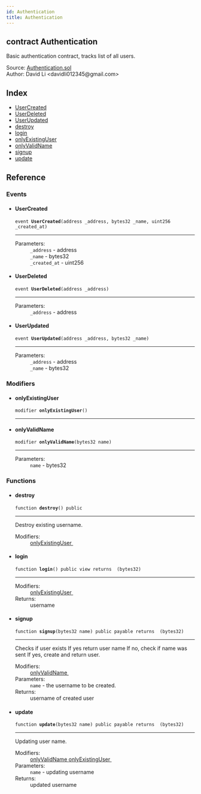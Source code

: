 ```yaml
---
id: Authentication
title: Authentication
---
```


<div class="contract-doc"><div class="contract"><h2 class="contract-header"><span class="contract-kind">contract</span> Authentication</h2><p class="description">Basic authentication contract, tracks list of all users.</p><div class="source">Source: <a href="https://github.com/FriendlyUser/solidity-smart-contracts//blob/v0.2.0/contracts/Authentication.sol" target="_blank">Authentication.sol</a></div><div class="author">Author: David Li &lt;davidli012345@gmail.com&gt;</div></div><div class="index"><h2>Index</h2><ul><li><a href="Authentication.html#UserCreated">UserCreated</a></li><li><a href="Authentication.html#UserDeleted">UserDeleted</a></li><li><a href="Authentication.html#UserUpdated">UserUpdated</a></li><li><a href="Authentication.html#destroy">destroy</a></li><li><a href="Authentication.html#login">login</a></li><li><a href="Authentication.html#onlyExistingUser">onlyExistingUser</a></li><li><a href="Authentication.html#onlyValidName">onlyValidName</a></li><li><a href="Authentication.html#signup">signup</a></li><li><a href="Authentication.html#update">update</a></li></ul></div><div class="reference"><h2>Reference</h2><div class="events"><h3>Events</h3><ul><li><div class="item event"><span id="UserCreated" class="anchor-marker"></span><h4 class="name">UserCreated</h4><div class="body"><code class="signature">event <strong>UserCreated</strong><span>(address _address, bytes32 _name, uint256 _created_at) </span></code><hr/><dl><dt><span class="label-parameters">Parameters:</span></dt><dd><div><code>_address</code> - address</div><div><code>_name</code> - bytes32</div><div><code>_created_at</code> - uint256</div></dd></dl></div></div></li><li><div class="item event"><span id="UserDeleted" class="anchor-marker"></span><h4 class="name">UserDeleted</h4><div class="body"><code class="signature">event <strong>UserDeleted</strong><span>(address _address) </span></code><hr/><dl><dt><span class="label-parameters">Parameters:</span></dt><dd><div><code>_address</code> - address</div></dd></dl></div></div></li><li><div class="item event"><span id="UserUpdated" class="anchor-marker"></span><h4 class="name">UserUpdated</h4><div class="body"><code class="signature">event <strong>UserUpdated</strong><span>(address _address, bytes32 _name) </span></code><hr/><dl><dt><span class="label-parameters">Parameters:</span></dt><dd><div><code>_address</code> - address</div><div><code>_name</code> - bytes32</div></dd></dl></div></div></li></ul></div><div class="modifiers"><h3>Modifiers</h3><ul><li><div class="item modifier"><span id="onlyExistingUser" class="anchor-marker"></span><h4 class="name">onlyExistingUser</h4><div class="body"><code class="signature">modifier <strong>onlyExistingUser</strong><span>() </span></code><hr/></div></div></li><li><div class="item modifier"><span id="onlyValidName" class="anchor-marker"></span><h4 class="name">onlyValidName</h4><div class="body"><code class="signature">modifier <strong>onlyValidName</strong><span>(bytes32 name) </span></code><hr/><dl><dt><span class="label-parameters">Parameters:</span></dt><dd><div><code>name</code> - bytes32</div></dd></dl></div></div></li></ul></div><div class="functions"><h3>Functions</h3><ul><li><div class="item function"><span id="destroy" class="anchor-marker"></span><h4 class="name">destroy</h4><div class="body"><code class="signature">function <strong>destroy</strong><span>() </span><span>public </span></code><hr/><div class="description"><p>Destroy existing username.</p></div><dl><dt><span class="label-modifiers">Modifiers:</span></dt><dd><a href="Authentication.html#onlyExistingUser">onlyExistingUser </a></dd></dl></div></div></li><li><div class="item function"><span id="login" class="anchor-marker"></span><h4 class="name">login</h4><div class="body"><code class="signature">function <strong>login</strong><span>() </span><span>public </span><span>view </span><span>returns  (bytes32) </span></code><hr/><dl><dt><span class="label-modifiers">Modifiers:</span></dt><dd><a href="Authentication.html#onlyExistingUser">onlyExistingUser </a></dd><dt><span class="label-return">Returns:</span></dt><dd>username</dd></dl></div></div></li><li><div class="item function"><span id="signup" class="anchor-marker"></span><h4 class="name">signup</h4><div class="body"><code class="signature">function <strong>signup</strong><span>(bytes32 name) </span><span>public </span><span>payable </span><span>returns  (bytes32) </span></code><hr/><div class="description"><p>Checks if user exists If yes return user name If no, check if name was sent If yes, create and return user.</p></div><dl><dt><span class="label-modifiers">Modifiers:</span></dt><dd><a href="Authentication.html#onlyValidName">onlyValidName </a></dd><dt><span class="label-parameters">Parameters:</span></dt><dd><div><code>name</code> - the username to be created.</div></dd><dt><span class="label-return">Returns:</span></dt><dd>username of created user</dd></dl></div></div></li><li><div class="item function"><span id="update" class="anchor-marker"></span><h4 class="name">update</h4><div class="body"><code class="signature">function <strong>update</strong><span>(bytes32 name) </span><span>public </span><span>payable </span><span>returns  (bytes32) </span></code><hr/><div class="description"><p>Updating user name.</p></div><dl><dt><span class="label-modifiers">Modifiers:</span></dt><dd><a href="Authentication.html#onlyValidName">onlyValidName </a><a href="Authentication.html#onlyExistingUser">onlyExistingUser </a></dd><dt><span class="label-parameters">Parameters:</span></dt><dd><div><code>name</code> - updating username</div></dd><dt><span class="label-return">Returns:</span></dt><dd>updated username</dd></dl></div></div></li></ul></div></div></div>
